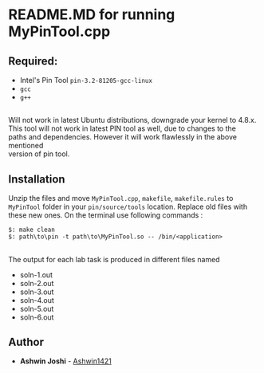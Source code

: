 # README.MD for running MyPinTool.cpp
## Required:
* Intel's Pin Tool `pin-3.2-81205-gcc-linux`  
* `gcc`
* `g++`
## 
Will not work in latest Ubuntu distributions, downgrade your kernel to 4.8.x.  
This tool will not work in latest PIN tool as well, due to changes to the  
paths and dependencies. However it will work flawlessly in the above mentioned   
version of pin tool.  
## Installation
Unzip the files and move `MyPinTool.cpp`, `makefile`, `makefile.rules`
to `MyPinTool` folder in your `pin/source/tools` location.
Replace old files with these new ones.
On the terminal use following commands :
```
$: make clean
$: path\to\pin -t path\to\MyPinTool.so -- /bin/<application>
```
##
The output for each lab task is produced in different files named  
* soln-1.out
* soln-2.out
* soln-3.out
* soln-4.out
* soln-5.out
* soln-6.out
## Author

* **Ashwin Joshi** - [Ashwin1421](https://github.com/Ashwin1421)
